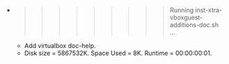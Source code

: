 * >>>>>>>>> Running inst-xtra-vboxguest-additions-doc.sh ...
  * Add virtualbox doc-help.
  * Disk size = 5867532K. Space Used = 8K. Runtime = 00:00:00:01.
